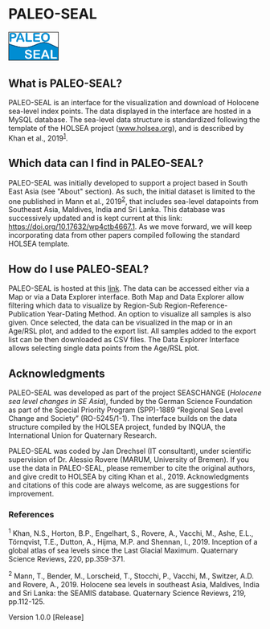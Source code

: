 # PALEO-SEAL
<img src="common/img/Logo.png" width="100">

## What is PALEO-SEAL?
PALEO-SEAL is an interface for the visualization and download of Holocene sea-level index points. The data displayed in the interface are hosted in a MySQL database. The sea-level data structure is standardized following the template of the HOLSEA project (www.holsea.org), and is described by Khan et al., 2019<sup>[1](#Khan2019)</sup>.

## Which data can I find in PALEO-SEAL?
PALEO-SEAL was initially developed to support a project based in South East Asia (see "About" section). As such, the initial dataset is limited to the one published in Mann et al., 2019<sup>[2](#Mann2019)</sup>, that includes sea-level datapoints from Southeast Asia, Maldives, India and Sri Lanka. This database was successively updated and is kept current at this link: https://doi.org/10.17632/wp4ctb4667.1. As we move forward, we will keep incorporating data from other papers compiled following the standard HOLSEA template.

## How do I use PALEO-SEAL?
PALEO-SEAL is hosted at this <a href="https://warmcoasts.eu/SeaLevelInterfaceBeta/#!/">link</a>. The data can be accessed either via a Map or via a Data Explorer interface. 
Both Map and Data Explorer allow filtering which data to visualize by Region-Sub Region-Reference-Publication Year-Dating Method. An option to visualize all samples is also given. Once selected, the data can be visualized in the map or in an Age/RSL plot, and added to the export list. All samples added to the export list can be then downloaded as CSV files.
The Data Explorer Interface allows selecting single data points from the Age/RSL plot.

## Acknowledgments
PALEO-SEAL was developed as part of the project SEASCHANGE (*Holocene sea level changes in SE Asia*), funded by the German Science Foundation as part of the Special Priority Program (SPP)-1889 “Regional Sea Level Change and Society” (RO-5245/1-1). The interface builds on the data structure compiled by the HOLSEA project, funded by INQUA, the International Union for Quaternary Research.

PALEO-SEAL was coded by Jan Drechsel (IT consultant), under scientific supervision of Dr. Alessio Rovere (MARUM, University of Bremen). If you use the data in PALEO-SEAL, please remember to cite the original authors, and give credit to HOLSEA by citing Khan et al., 2019. Acknowledgments and citations of this code are always welcome, as are suggestions for improvement.

### References
<a name="Khan2019"><sup>1</sup></a> Khan, N.S., Horton, B.P., Engelhart, S., Rovere, A., Vacchi, M., Ashe, E.L., Törnqvist, T.E., Dutton, A., Hijma, M.P. and Shennan, I., 2019. Inception of a global atlas of sea levels since the Last Glacial Maximum. Quaternary Science Reviews, 220, pp.359-371.

<a name="Mann2019"><sup>2</sup></a> Mann, T., Bender, M., Lorscheid, T., Stocchi, P., Vacchi, M., Switzer, A.D. and Rovere, A., 2019. Holocene sea levels in southeast Asia, Maldives, India and Sri Lanka: the SEAMIS database. Quaternary Science Reviews, 219, pp.112-125. 


Version 1.0.0 [Release]


